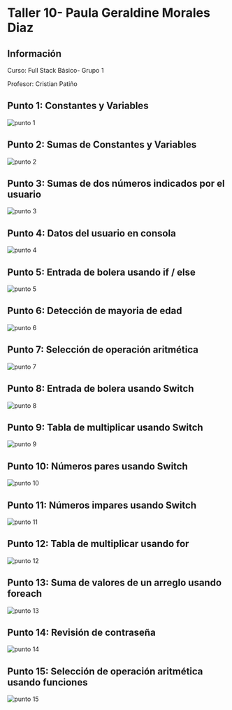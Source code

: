 <h1>Taller 10- Paula Geraldine Morales Diaz</h1>

<h2>Información</h2>
<p>Curso: Full Stack Básico- Grupo 1</p>
<p>Profesor: Cristian Patiño</p>

<h2>Punto 1: Constantes y Variables</h2>
<img src="./public/images/punto-1.PNG" alt="punto 1">

<h2>Punto 2: Sumas de Constantes y Variables</h2>
<img src="./public/images/punto-2.PNG" alt="punto 2">

<h2>Punto 3: Sumas de dos números indicados por el usuario</h2>
<img src="./public/images/punto-3.PNG" alt="punto 3">

<h2>Punto 4: Datos del usuario en consola</h2>
<img src="./public/images/punto-4.PNG" alt="punto 4">

<h2>Punto 5: Entrada de bolera usando if / else</h2>
<img src="./public/images/punto-5.PNG" alt="punto 5">

<h2>Punto 6: Detección de mayoria de edad</h2>
<img src="./public/images/punto-6.PNG" alt="punto 6">

<h2>Punto 7: Selección de operación aritmética</h2>
<img src="./public/images/punto-7.PNG" alt="punto 7">

<h2>Punto 8: Entrada de bolera usando Switch</h2>
<img src="./public/images/punto-8.PNG" alt="punto 8">

<h2>Punto 9: Tabla de multiplicar usando Switch</h2>
<img src="./public/images/punto-9.PNG" alt="punto 9">

<h2>Punto 10: Números pares usando Switch</h2>
<img src="./public/images/punto-10.PNG" alt="punto 10">

<h2>Punto 11: Números impares usando Switch</h2>
<img src="./public/images/punto-11.PNG" alt="punto 11">

<h2>Punto 12: Tabla de multiplicar usando for</h2>
<img src="./public/images/punto-12.PNG" alt="punto 12">

<h2>Punto 13: Suma de valores de un arreglo usando foreach</h2>
<img src="./public/images/punto-13.PNG" alt="punto 13">

<h2>Punto 14: Revisión de contraseña</h2>
<img src="./public/images/punto-14.PNG" alt="punto 14">

<h2>Punto 15: Selección de operación aritmética usando funciones</h2>
<img src="./public/images/punto-15.PNG" alt="punto 15">

